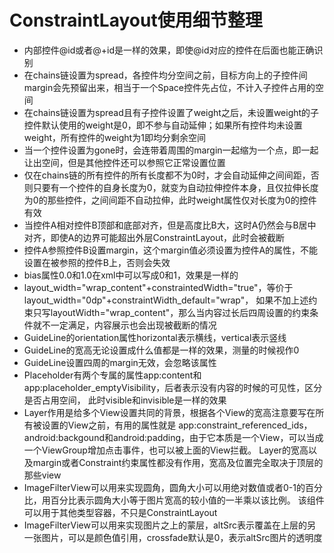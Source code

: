 # ConstraintLayout使用细节整理

- 内部控件@id或者@+id是一样的效果，即使@id对应的控件在后面也能正确识别
- 在chains链设置为spread，各控件均分空间之前，目标方向上的子控件间margin会先预留出来，相当于一个Space控件先占位，不计入子控件占用的空间
- 在chains链设置为spread且有子控件设置了weight之后，未设置weight的子控件默认使用的weight是0，即不参与自动延伸；如果所有控件均未设置weight，所有控件的weight为1即均分剩余空间
- 当一个控件设置为gone时，会连带着周围的margin一起缩为一个点，即一起让出空间，但是其他控件还可以参照它正常设置位置
- 仅在chains链的所有控件的所有长度都不为0时，才会自动延伸之间间距，否则只要有一个控件的自身长度为0，就变为自动拉伸控件本身，且仅拉伸长度为0的那些控件，之间间距不自动拉伸，此时weight属性仅对长度为0的控件有效
- 当控件A相对控件B顶部和底部对齐，但是高度比B大，这时A仍然会与B居中对齐，即使A的边界可能超出外层ConstraintLayout，此时会被截断
- 控件A参照控件B设置margin，这个margin值必须设置为控件A的属性，不能设置在被参照的控件B上，否则会失效
- bias属性0.0和1.0在xml中可以写成0和1，效果是一样的
- layout_width="wrap_content"+constraintedWidth="true"，等价于layout_width="0dp"+constraintWidth_default="wrap"，
    如果不加上述约束只写layoutWidth="wrap_content"，那么当内容过长后四周设置的约束条件就不一定满足，内容展示也会出现被截断的情况
- GuideLine的orientation属性horizontal表示横线，vertical表示竖线
- GuideLine的宽高无论设置成什么值都是一样的效果，测量的时候视作0
- GuideLine设置四周的margin无效，会忽略该属性
- Placeholder有两个专属的属性app:content和app:placeholder_emptyVisibility，后者表示没有内容的时候的可见性，区分是否占用空间，
    此时visible和invisible是一样的效果
- Layer作用是给多个View设置共同的背景，根据各个View的宽高注意要写在所有被设置的View之前，有用的属性就是 app:constraint_referenced_ids，
    android:backgound和android:padding，由于它本质是一个View，可以当成一个ViewGroup增加点击事件，也可以被上面的View拦截。
    Layer的宽高以及margin或者Constraint约束属性都没有作用，宽高及位置完全取决于顶层的那些view
- ImageFilterView可以用来实现圆角，圆角大小可以用绝对数值或者0-1的百分比，用百分比表示圆角大小等于图片宽高的较小值的一半乘以该比例。
    该组件可以用于其他类型容器，不只是ConstraintLayout
- ImageFilterView可以用来实现图片之上的蒙层，altSrc表示覆盖在上层的另一张图片，可以是颜色值引用，crossfade默认是0，表示altSrc图片的透明度
